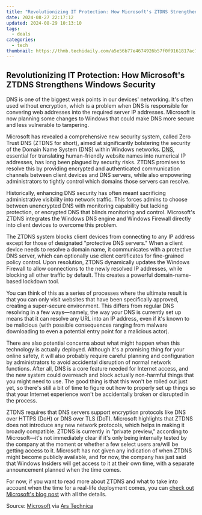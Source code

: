 ```yaml
---
title: "Revolutionizing IT Protection: How Microsoft's ZTDNS Strengthens Windows Security"
date: 2024-08-27 22:17:12
updated: 2024-08-29 10:13:10
tags:
  - deals
categories:
  - tech
thumbnail: https://thmb.techidaily.com/a5e56b77e4674926b57f0f9161817ac7d31c24b7d1008a2fd7cf38de6f5c41cb.jpg
---
```


## Revolutionizing IT Protection: How Microsoft's ZTDNS Strengthens Windows Security

DNS is one of the biggest weak points in our devices' networking. It's often used without encryption, which is a problem when DNS is responsible for convering web addresses into the required server IP addresses. Microsoft is now planning some changes to Windows that could make DNS more secure and less vulnerable to tampering.

 Microsoft has revealed a comprehensive new security system, called Zero Trust DNS (ZTDNS for short), aimed at significantly bolstering the security of the Domain Name System (DNS) within Windows networks. [DNS](https://instagram-clips.techidaily.com/new-2024-approved-revealing-the-top-10-hidden-story-supporters/), essential for translating human-friendly website names into numerical IP addresses, has long been plagued by security risks. ZTDNS promises to resolve this by providing encrypted and authenticated communication channels between client devices and DNS servers, while also empowering administrators to tightly control which domains those servers can resolve.

 Historically, enhancing DNS security has often meant sacrificing administrative visibility into network traffic. This forces admins to choose between unencrypted DNS with monitoring capability but lacking protection, or encrypted DNS that blinds monitoring and control. Microsoft's ZTDNS integrates the Windows DNS engine and Windows Firewall directly into client devices to overcome this problem.

 The ZTDNS system blocks client devices from connecting to any IP address except for those of designated "protective DNS servers." When a client device needs to resolve a domain name, it communicates with a protective DNS server, which can optionally use client certificates for fine-grained policy control. Upon resolution, ZTDNS dynamically updates the Windows Firewall to allow connections to the newly resolved IP addresses, while blocking all other traffic by default. This creates a powerful domain-name-based lockdown tool.

 You can think of this as a series of processes where the ultimate result is that you can only visit websites that have been specifically approved, creating a super-secure environment. This differs from regular DNS resolving in a few ways—namely, the way your DNS is currently set up means that it can resolve any URL into an IP address, even if it's known to be malicious (with possible consequences ranging from malware downloading to even a potential entry point for a malicious actor).

 There are also potential concerns about what might happen when this technology is actually deployed. Although it's a promising thing for your online safety, it will also probably require careful planning and configuration by administrators to avoid accidental disruption of normal network functions. After all, DNS is a core feature needed for Internet access, and the new system could overreach and block actually non-harmful things that you might need to use. The good thing is that this won't be rolled out just yet, so there's still a bit of time to figure out how to properly set up things so that your Internet experience won't be accidentally broken or disrupted in the process.

 ZTDNS requires that DNS servers support encryption protocols like DNS over HTTPS (DoH) or DNS over TLS (DoT). Microsoft highlights that ZTDNS does not introduce any new network protocols, which helps in making it broadly compatible. ZTDNS is currently in "private preview," according to Microsoft—it's not immediately clear if it's only being internally tested by the company at the moment or whether a few select users are/will be getting access to it. Microsoft has not given any indication of when ZTDNS might become publicly available, and for now, the company has just said that Windows Insiders will get access to it at their own time, with a separate announcement planned when the time comes.

 For now, if you want to read more about ZTDNS and what to take into account when the time for a real-life deployment comes, you can [check out Microsoft's blog post](https://techcommunity.microsoft.com/t5/networking-blog/deployment-considerations-for-windows-ztdns-client/ba-p/4113372) with all the details.

 Source: [Microsoft](https://techcommunity.microsoft.com/t5/networking-blog/announcing-zero-trust-dns-private-preview/ba-p/4110366) via [Ars Technica](https://arstechnica.com/security/2024/05/microsoft-plans-to-lock-down-windows-dns-like-never-before-heres-how/)

<ins class="adsbygoogle"
     style="display:block"
     data-ad-format="autorelaxed"
     data-ad-client="ca-pub-7571918770474297"
     data-ad-slot="1223367746"></ins>



<ins class="adsbygoogle"
     style="display:block"
     data-ad-client="ca-pub-7571918770474297"
     data-ad-slot="8358498916"
     data-ad-format="auto"
     data-full-width-responsive="true"></ins>
